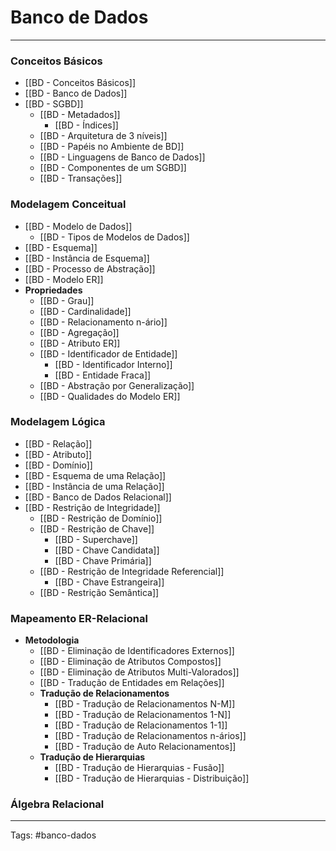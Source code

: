 # Banco de Dados

---

### Conceitos Básicos

- [[BD - Conceitos Básicos]]
- [[BD - Banco de Dados]]
- [[BD - SGBD]]
	- [[BD - Metadados]]
		- [[BD - Índices]]
	- [[BD - Arquitetura de 3 níveis]]
	- [[BD - Papéis no Ambiente de BD]]
	- [[BD - Linguagens de Banco de Dados]]
	- [[BD - Componentes de um SGBD]]
	- [[BD - Transações]]

### Modelagem Conceitual

- [[BD - Modelo de Dados]]
	- [[BD - Tipos de Modelos de Dados]]
- [[BD - Esquema]]
- [[BD - Instância de Esquema]]
- [[BD - Processo de Abstração]]
- [[BD - Modelo ER]]
- **Propriedades**
	- [[BD - Grau]]
	- [[BD - Cardinalidade]]
	- [[BD - Relacionamento n-ário]]
	- [[BD - Agregação]]
	- [[BD - Atributo ER]]
	- [[BD - Identificador de Entidade]]
		- [[BD - Identificador Interno]]
		- [[BD - Entidade Fraca]]
	- [[BD - Abstração por Generalização]]
	- [[BD - Qualidades do Modelo ER]]

### Modelagem Lógica

- [[BD - Relação]]
- [[BD - Atributo]]
- [[BD - Domínio]]
- [[BD - Esquema de uma Relação]]
- [[BD - Instância de uma Relação]]
- [[BD - Banco de Dados Relacional]]
- [[BD - Restrição de Integridade]]
	- [[BD - Restrição de Domínio]]
	- [[BD - Restrição de Chave]]
		- [[BD - Superchave]]
		- [[BD - Chave Candidata]]
		- [[BD - Chave Primária]]
	- [[BD - Restrição de Integridade Referencial]]
		- [[BD - Chave Estrangeira]]
	- [[BD - Restrição Semântica]]

### Mapeamento ER-Relacional

- **Metodologia**
	- [[BD - Eliminação de Identificadores Externos]]
	- [[BD - Eliminação de Atributos Compostos]]
	- [[BD - Eliminação de Atributos Multi-Valorados]]
	- [[BD - Tradução de Entidades em Relações]]
	- **Tradução de Relacionamentos**
		- [[BD - Tradução de Relacionamentos N-M]]
		- [[BD - Tradução de Relacionamentos 1-N]]
		- [[BD - Tradução de Relacionamentos 1-1]]
		- [[BD - Tradução de Relacionamentos n-ários]]
		- [[BD - Tradução de Auto Relacionamentos]]
	- **Tradução de Hierarquias**
		- [[BD - Tradução de Hierarquias - Fusão]]
		- [[BD - Tradução de Hierarquias - Distribuição]]

### Álgebra Relacional



---

Tags: #banco-dados